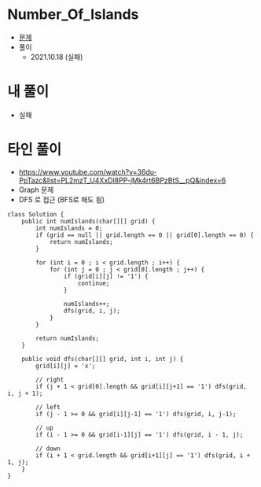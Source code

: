 # Number_Of_Islands
- [문제](https://leetcode.com/problems/number-of-islands/)
- 풀이
    - 2021.10.18 (실패)

# 내 풀이
- 실패

# 타인 풀이
- https://www.youtube.com/watch?v=36du-PpTazc&list=PL2mzT_U4XxDl8PP-jMk4rt6BPzBtS__pQ&index=6
- Graph 문제
- DFS 로 접근 (BFS로 해도 됨)
```
class Solution {
    public int numIslands(char[][] grid) {
        int numIslands = 0;
        if (grid == null || grid.length == 0 || grid[0].length == 0) {
            return numIslands;
        }
        
        for (int i = 0 ; i < grid.length ; i++) {
            for (int j = 0 ; j < grid[0].length ; j++) {
                if (grid[i][j] != '1') {
                    continue;
                }
                
                numIslands++;
                dfs(grid, i, j);
            }
        }
        
        return numIslands;        
    }
    
    public void dfs(char[][] grid, int i, int j) {
        grid[i][j] = 'x';
        
        // right
        if (j + 1 < grid[0].length && grid[i][j+1] == '1') dfs(grid, i, j + 1);
            
        // left
        if (j - 1 >= 0 && grid[i][j-1] == '1') dfs(grid, i, j-1);
            
        // up
        if (i - 1 >= 0 && grid[i-1][j] == '1') dfs(grid, i - 1, j);
            
        // down
        if (i + 1 < grid.length && grid[i+1][j] == '1') dfs(grid, i + 1, j);
    }
}

```